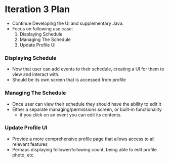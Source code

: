 # Iteration 3 Plan
- Continue Developing the UI and supplementary Java.
- Focus on following use case:
    1. Displaying Schedule
    2. Managing The Schedule
    3. Update Profile UI

### Displaying Schedule
- Now that user can add events to their schedule, creating a UI
for them to view and interact with.
- Should be its own screen that is accessed from profile

### Managing The Schedule
- Once user can view their schedule they should have the ability to edit it
- Either a separate managing/permissions screen, or built-in functionality
    - if you click on an event you can edit its contents.

### Update Profile UI
- Provide a more comprehensive profile page that allows access to all relevant features
- Perhaps displaying follower/following count, being able to edit profile photo, etc.